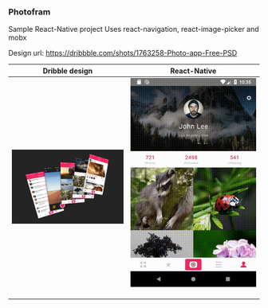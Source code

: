 ### Photofram
Sample React-Native project
Uses react-navigation, react-image-picker and mobx

Design url: https://dribbble.com/shots/1763258-Photo-app-Free-PSD

Dribble design             |  React-Native
:-------------------------:|:-------------------------:
![](./preview.png) |  ![](./photogram.gif?raw=true) <img width=800/>
